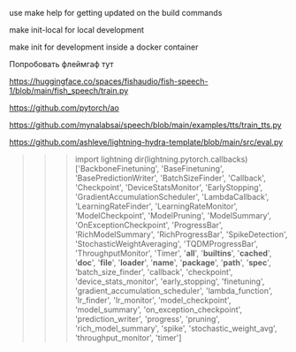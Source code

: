 use make help for getting updated on the build commands

make init-local for local development

make init for development inside a docker container

Попробовать флеймгаф тут

https://huggingface.co/spaces/fishaudio/fish-speech-1/blob/main/fish_speech/train.py

https://github.com/pytorch/ao

https://github.com/mynalabsai/speech/blob/main/examples/tts/train_tts.py

https://github.com/ashleve/lightning-hydra-template/blob/main/src/eval.py


>>> import lightning
>>> dir(lightning.pytorch.callbacks)
>>> ['BackboneFinetuning', 'BaseFinetuning', 'BasePredictionWriter', 'BatchSizeFinder', 'Callback', 'Checkpoint', 'DeviceStatsMonitor', 'EarlyStopping', 'GradientAccumulationScheduler', 'LambdaCallback', 'LearningRateFinder', 'LearningRateMonitor', 'ModelCheckpoint', 'ModelPruning', 'ModelSummary', 'OnExceptionCheckpoint', 'ProgressBar', 'RichModelSummary', 'RichProgressBar', 'SpikeDetection', 'StochasticWeightAveraging', 'TQDMProgressBar', 'ThroughputMonitor', 'Timer', '__all__', '__builtins__', '__cached__', '__doc__', '__file__', '__loader__', '__name__', '__package__', '__path__', '__spec__', 'batch_size_finder', 'callback', 'checkpoint', 'device_stats_monitor', 'early_stopping', 'finetuning', 'gradient_accumulation_scheduler', 'lambda_function', 'lr_finder', 'lr_monitor', 'model_checkpoint', 'model_summary', 'on_exception_checkpoint', 'prediction_writer', 'progress', 'pruning', 'rich_model_summary', 'spike', 'stochastic_weight_avg', 'throughput_monitor', 'timer']
>>>
>>
>
